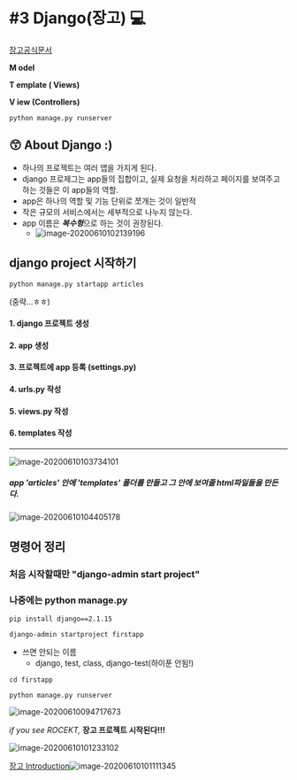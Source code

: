 # #3 Django(장고) :computer:

[장고공식문서](https://www.djangoproject.com/)

**M odel** 

**T emplate ( Views)**

**V iew (Controllers)**

`python manage.py runserver`



## :kissing_smiling_eyes: About Django :)

* 하나의 프로젝트는 여러 앱을 가지게 된다.
* django 프로제그는 app들의 집합이고, 실제 요청을 처리하고 페이지를 보여주고 하는 것들은 이 app들의 역할.
* app은 하나의 역할 및 기능 단위로 쪼개는 것이 일반적
* 작은 규모의 서비스에서는 세부적으로 나누지 않는다.
* app 이름은 ***복수형***으로 하는 것이 권장된다.
  * ![image-20200610102139196](C:\Users\ohhoj\AppData\Roaming\Typora\typora-user-images\image-20200610102139196.png)

## django project 시작하기

```
python manage.py startapp articles
```

(중략...ㅎㅎ)



#### 1. django 프로젝트 생성

#### 2. app 생성

#### 3. 프로젝트에 app 등록 (settings.py)

#### 4. urls.py 작성

#### 5. views.py 작성

#### 6. templates 작성

<hr>

![image-20200610103734101](C:\Users\ohhoj\AppData\Roaming\Typora\typora-user-images\image-20200610103734101.png)



##### app 'articles' 안에 'templates' 폴더를 만들고 그 안에 보여줄 html파일들을 만든다.

![image-20200610104405178](C:\Users\ohhoj\AppData\Roaming\Typora\typora-user-images\image-20200610104405178.png)



## 명령어 정리

### 처음 시작할때만 "django-admin start project"

### 나중에는 python manage.py 



`pip install django==2.1.15`

`django-admin startproject firstapp`

* 쓰면 안되는 이름
  * django, test, class, django-test(하이푼 안됨!)

`cd firstapp`

`python manage.py runserver`

![image-20200610094717673](C:\Users\ohhoj\AppData\Roaming\Typora\typora-user-images\image-20200610094717673.png)



*if you see ROCEKT,*  **장고 프로젝트 시작된다!!!**

![image-20200610101233102](C:\Users\ohhoj\AppData\Roaming\Typora\typora-user-images\image-20200610101233102.png)



[장고 Introduction](https://developer.mozilla.org/ko/docs/Learn/Server-side/Django/Introduction)![image-20200610101111345](C:\Users\ohhoj\AppData\Roaming\Typora\typora-user-images\image-20200610101111345.png)




